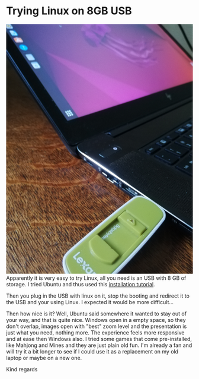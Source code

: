 # Trying Linux on 8GB USB
![linux_on_usb](https://raw.githubusercontent.com/boukew99/boukew99.github.io/main/IMG_20220505_193314.jpg)
Apparently it is very easy to try Linux, all you need is an USB with 8 GB of storage. I tried Ubuntu and thus used this [installation tutorial](https://ubuntu.com/tutorials/install-ubuntu-desktop#1-overview).

Then you plug in the USB with linux on it, stop the booting and redirect it to the USB and your using Linux. I expected it would be more difficult... 

Then how nice is it? Well, Ubuntu said somewhere it wanted to stay out of your way, and that is quite nice. Windows open in a empty space, so they don't overlap, images open with "best" zoom level and the presentation is just what you need, nothing more. The experience feels more responsive and at ease then Windows also. I tried some games that come pre-installed, like Mahjong and Mines and they are just plain old fun. I'm already a fan and will try it a bit longer to see if I could use it as a replacement on my old laptop or maybe on a new one.

Kind regards
